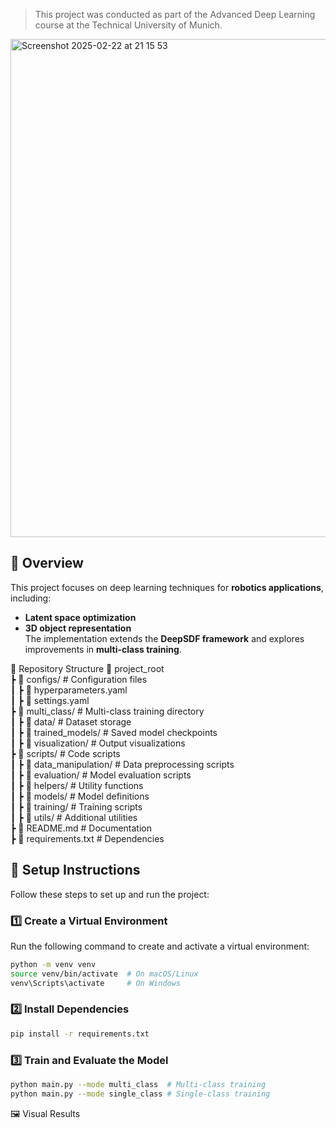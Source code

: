 > This project was conducted as part of the Advanced Deep Learning course at the Technical University of Munich. 
<img width="797" alt="Screenshot 2025-02-22 at 21 15 53" src="https://github.com/user-attachments/assets/53993287-57fd-451c-ae42-fcf2aef88c67" />

## 📌 Overview  

This project focuses on deep learning techniques for **robotics applications**, including:  
- **Latent space optimization**  
- **3D object representation**  
The implementation extends the **DeepSDF framework** and explores improvements in **multi-class training**.

📂 Repository Structure
📂 project_root  
 ┣ 📂 configs/              # Configuration files  
 ┃ ┣ 📜 hyperparameters.yaml  
 ┃ ┣ 📜 settings.yaml  
 ┣ 📂 multi_class/          # Multi-class training directory  
 ┃ ┣ 📂 data/               # Dataset storage  
 ┃ ┣ 📂 trained_models/     # Saved model checkpoints  
 ┃ ┣ 📂 visualization/      # Output visualizations  
 ┣ 📂 scripts/              # Code scripts  
 ┃ ┣ 📂 data_manipulation/  # Data preprocessing scripts  
 ┃ ┣ 📂 evaluation/         # Model evaluation scripts  
 ┃ ┣ 📂 helpers/            # Utility functions  
 ┃ ┣ 📂 models/             # Model definitions  
 ┃ ┣ 📂 training/           # Training scripts  
 ┃ ┣ 📂 utils/              # Additional utilities  
 ┣ 📜 README.md             # Documentation  
 ┣ 📜 requirements.txt      # Dependencies  

## 🚀 Setup Instructions  

Follow these steps to set up and run the project:  

### 1️⃣ Create a Virtual Environment  
Run the following command to create and activate a virtual environment:  

```bash
python -m venv venv
source venv/bin/activate  # On macOS/Linux
venv\Scripts\activate     # On Windows
```
### 2️⃣ Install Dependencies
```bash
pip install -r requirements.txt
```
### 3️⃣ Train and Evaluate the Model
```bash
python main.py --mode multi_class  # Multi-class training
python main.py --mode single_class # Single-class training
```

🖼️ Visual Results


